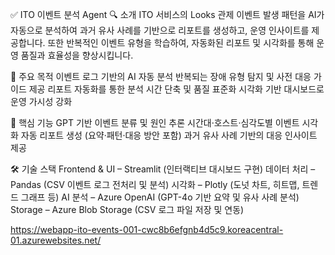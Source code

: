 ✅ ITO 이벤트 분석 Agent
🔍 소개
ITO 서비스의 Looks 관제 이벤트 발생 패턴을 AI가 자동으로 분석하여
과거 유사 사례를 기반으로 리포트를 생성하고, 운영 인사이트를 제공합니다.
또한 반복적인 이벤트 유형을 학습하여, 자동화된 리포트 및 시각화를 통해
운영 품질과 효율성을 향상시킵니다.

🎯 주요 목적
이벤트 로그 기반의 AI 자동 분석
반복되는 장애 유형 탐지 및 사전 대응 가이드 제공
리포트 자동화를 통한 분석 시간 단축 및 품질 표준화
시각화 기반 대시보드로 운영 가시성 강화

🧠 핵심 기능
GPT 기반 이벤트 분류 및 원인 추론
시간대·호스트·심각도별 이벤트 시각화
자동 리포트 생성 (요약·패턴·대응 방안 포함)
과거 유사 사례 기반의 대응 인사이트 제공

🛠️ 기술 스택
Frontend & UI – Streamlit (인터랙티브 대시보드 구현)
데이터 처리 – Pandas (CSV 이벤트 로그 전처리 및 분석)
시각화 – Plotly (도넛 차트, 히트맵, 트렌드 그래프 등)
AI 분석 – Azure OpenAI (GPT-4o 기반 요약 및 유사 사례 분석)
Storage – Azure Blob Storage (CSV 로그 파일 저장 및 연동)

https://webapp-ito-events-001-cwc8b6efgnb4d5c9.koreacentral-01.azurewebsites.net/


